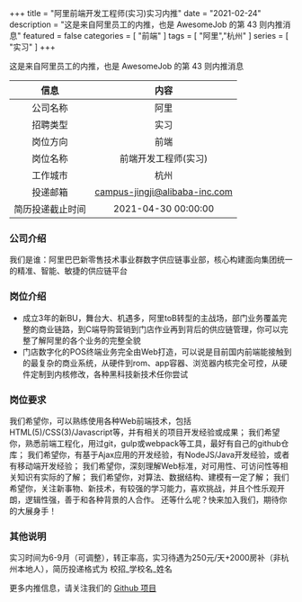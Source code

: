 +++
title = "阿里前端开发工程师(实习)实习内推"
date = "2021-02-24"
description = "这是来自阿里员工的内推，也是 AwesomeJob 的第 43 则内推消息"
featured = false
categories = [
    "前端"
]
tags = [
    "阿里","杭州"
]
series = [
    "实习"
]
+++

这是来自阿里员工的内推，也是 AwesomeJob 的第 43 则内推消息
<!--more-->

| 信息 | 内容 |
| :-----:| :----: |
| 公司名称 | 阿里 |
| 招聘类型 | 实习 |
| 岗位方向 | 前端 |
| 岗位名称 | 前端开发工程师(实习) |
| 工作城市 | 杭州 |
| 投递邮箱 | campus-jingji@alibaba-inc.com |
| 简历投递截止时间 | 2021-04-30 00:00:00 |

### 公司介绍

我们是谁：阿里巴巴新零售技术事业群数字供应链事业部，核心构建面向集团统一的精准、智能、敏捷的供应链平台

### 岗位介绍

-  成立3年的新BU，舞台大、机遇多，阿里toB转型的主战场，部门业务覆盖完整的商业链路，到C端导购营销到门店作业再到背后的供应链管理，你可以完整了解阿里的各个业务的完整全貌
-  门店数字化的POS终端业务完全由Web打造，可以说是目前国内前端能接触到的最复杂的商业系统，从硬件到rom、app容器、浏览器内核完全可控，从硬件定制到内核修改，各种黑科技新技术任你尝试

### 岗位要求

我们希望你，可以熟练使用各种Web前端技术，包括HTML(5)/CSS(3)/Javascript等，并有相关的项目开发经验或成果； 我们希望你，熟悉前端工程化，用过git，gulp或webpack等工具，最好有自己的github仓库； 我们希望你，有基于Ajax应用的开发经验，有NodeJS/Java开发经验，或者有移动端开发经验； 我们希望你，深刻理解Web标准，对可用性、可访问性等相关知识有实际的了解； 我们希望你，对算法、数据结构、建模有一定了解； 我们希望你，关注新事物、新技术，有较强的学习能力，喜欢挑战，并且个性乐观开朗，逻辑性强，善于和各种背景的人合作。 还等什么呢？快来加入我们，期待你的大展身手！

### 其他说明

实习时间为6-9月（可调整），转正率高，实习待遇为250元/天+2000房补（非杭州本地人），简历投递格式为 校招_学校名_姓名

更多内推信息，请关注我们的 [Github 项目](https://github.com/Dikea/AwesomeJob)

